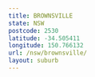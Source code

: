 ```yaml
---
title: BROWNSVILLE
state: NSW
postcode: 2530
latitude: -34.505411
longitude: 150.766132
url: /nsw/brownsville/
layout: suburb
---
```


